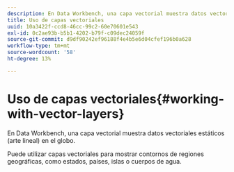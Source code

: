 ```yaml
---
description: En Data Workbench, una capa vectorial muestra datos vectoriales estáticos (arte lineal) en el globo.
title: Uso de capas vectoriales
uuid: 10a3422f-ccd8-46cc-99c2-60e70601e543
exl-id: 0c2ae93b-b5b1-4202-b79f-c09dec24059f
source-git-commit: d9df90242ef96188f4e4b5e6d04cfef196b0a628
workflow-type: tm+mt
source-wordcount: '58'
ht-degree: 13%

---
```


# Uso de capas vectoriales{#working-with-vector-layers}

En Data Workbench, una capa vectorial muestra datos vectoriales estáticos (arte lineal) en el globo.

Puede utilizar capas vectoriales para mostrar contornos de regiones geográficas, como estados, países, islas o cuerpos de agua.
